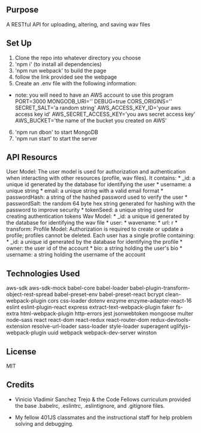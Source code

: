 ## Purpose
A RESTful API for uploading, altering, and saving wav files

## Set Up
1. Clone the repo into whatever directory you choose
2. 'npm i' (to install all dependencies)
3. 'npm run webpack' to build the page
4. follow the link provided see the webpage
5. Create an .env file with the following information:
  * note: you will need to have an AWS account to use this program
  PORT=3000
  MONGODB_URI='<your mongo uri>'
  DEBUG=true
  CORS_ORIGINS='<one or more cors origins>'
  SECRET_SALT='a random string'
  AWS_ACCESS_KEY_ID='your aws access key id'
  AWS_SECRET_ACCESS_KEY='you aws secret access key'
  AWS_BUCKET='the name of the bucket you created on AWS'
6. 'npm run dbon' to start MongoDB
7. 'npm run start' to start the server

## API Resourcs
  User Model: The user model is used for authorization and authentication when interacting with other resources (profile, wav files). It contains:
    * _id: a unique id generated by the database for identifying the user
    * username: a unique string
    * email: a unique string with a valid email format
    * passwordHash: a string of the hashed password used to verify the user
    * passwordSalt: the random 64 byte hex string generated for hashing with the password to improve security
    * tokenSeed: a unique string used for creating authentication tokens
  Wav Model:
    * _id: a unique id generated by the database for identifying the wav file
    * user: 
    * wavename:
    * url: r
    * transform:
  Profile Model: Authorization is required to create or update a profile; profiles cannot be deleted. Each user has a single profile containing:
    * _id: a unique id generated by the database for identifying the profile
    * owner: the user id of the account
    * bio: a string holding the user's bio
    * username: a string holding the username of the account

## Technologies Used
  aws-sdk
  aws-sdk-mock
  babel-core
  babel-loader
  babel-plugin-transform-object-rest-spread
  babel-preset-env
  babel-preset-react
  bcrypt
  clean-webpack-plugin
  cors
  css-loader
  dotenv
  enzyme
  enzyme-adapter-react-16
  eslint
  eslint-plugin-react
  express
  extract-text-webpack-plugin
  faker
  fs-extra
  html-webpack-plugin
  http-errors
  jest
  jsonwebtoken
  mongoose
  multer
  node-sass
  react
  react-dom
  react-redux
  react-router-dom
  redux-devtools-extension
  resolve-url-loader
  sass-loader
  style-loader
  superagent
  uglifyjs-webpack-plugin
  uuid
  webpack
  webpack-dev-server
  winston

## License
MIT

## Credits
* Vinicio Vladimir Sanchez Trejo & the Code Fellows curriculum provided the base .babelrc, .eslintrc, .eslintignore, and .gitignore files.

* My fellow 401JS classmates and the instructional staff for help problem solving and debugging.
